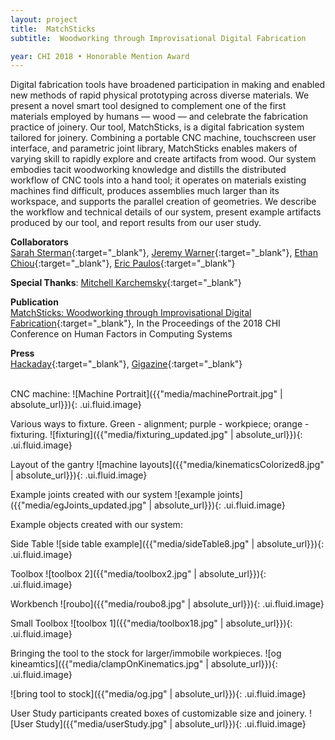 ```yaml
---
layout: project
title:  MatchSticks
subtitle:  Woodworking through Improvisational Digital Fabrication

year: CHI 2018 • Honorable Mention Award
---
```


<script>
$(function() {
$('.ui.embed').embed({
  color: 444444, 
  autoplay: false,
});
});
</script>

Digital fabrication tools have broadened participation in making and enabled new methods of rapid physical prototyping across diverse materials. We present a novel smart tool designed to complement one of the first materials employed by humans — wood — and celebrate the fabrication practice of joinery. Our tool, MatchSticks, is a digital fabrication system tailored for joinery. Combining a portable CNC machine, touchscreen user interface, and parametric joint library, MatchSticks enables makers of varying skill to rapidly explore and create artifacts from wood. Our system embodies tacit woodworking knowledge and distills the distributed workflow of CNC tools into a hand tool; it operates on materials existing machines find difficult, produces assemblies much larger than its workspace, and supports the parallel creation of geometries. We describe the workflow and technical details of our system, present example artifacts produced by our tool, and report results from our user study.

**Collaborators**<br>
[Sarah Sterman](https://people.eecs.berkeley.edu/~ssterman/){:target="_blank"}, [Jeremy Warner](https://jeremywrnr.com/){:target="_blank"}, [Ethan Chiou](http://echiou.com/){:target="_blank"}, [Eric Paulos](http://www.paulos.net/){:target="_blank"}

**Special Thanks**: [Mitchell Karchemsky](http://www.mkar.ch/){:target="_blank"}

**Publication**<br>
[MatchSticks: Woodworking through Improvisational Digital Fabrication](https://dl.acm.org/citation.cfm?doid=3173574.3173723){:target="_blank"}, In the Proceedings of the 2018 CHI Conference on Human Factors in Computing Systems

**Press** <br>
[Hackaday](https://hackaday.com/2018/08/28/a-cnc-woodworking-tool-that-does-the-hard-parts/){:target="_blank"}, [Gigazine](https://gigazine.net/gsc_news/en/20180903-matchsticks/){:target="_blank"}


<div class="ui embed" data-source="youtube" data-id="vAWo4dwNecA"> </div>
<br>
CNC machine:
![Machine Portrait]({{"media/machinePortrait.jpg" | absolute_url}}){: .ui.fluid.image}

Various ways to fixture. Green - alignment; purple - workpiece; orange - fixturing.
![fixturing]({{"media/fixturing_updated.jpg" | absolute_url}}){: .ui.fluid.image}

Layout of the gantry
![machine layouts]({{"media/kinematicsColorized8.jpg" | absolute_url}}){: .ui.fluid.image}

Example joints created with our system
![example joints]({{"media/egJoints_updated.jpg" | absolute_url}}){: .ui.fluid.image}

Example objects created with our system:

Side Table
![side table example]({{"media/sideTable8.jpg" | absolute_url}}){: .ui.fluid.image}

Toolbox
![toolbox 2]({{"media/toolbox2.jpg" | absolute_url}}){: .ui.fluid.image}

Workbench
![roubo]({{"media/roubo8.jpg" | absolute_url}}){: .ui.fluid.image}

Small Toolbox
![toolbox 1]({{"media/toolbox18.jpg" | absolute_url}}){: .ui.fluid.image}

Bringing the tool to the stock for larger/immobile workpieces.
![og kineamtics]({{"media/clampOnKinematics.jpg" | absolute_url}}){: .ui.fluid.image}

![bring tool to stock]({{"media/og.jpg" | absolute_url}}){: .ui.fluid.image}

User Study participants created boxes of customizable size and joinery.
![User Study]({{"media/userStudy.jpg" | absolute_url}}){: .ui.fluid.image}

